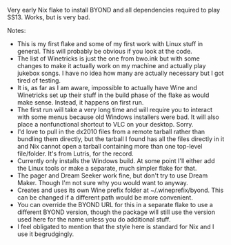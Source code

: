 Very early Nix flake to install BYOND and all dependencies required to play SS13. Works, but is very bad.

Notes:
* This is my first flake and some of my first work with Linux stuff in general. This will probably be obvious if you look at the code.
* The list of Winetricks is just the one from bwo.ink but with some changes to make it actually work on my machine and actually play jukebox songs. I have no idea how many are actually necessary but I got tired of testing.
* It is, as far as I am aware, impossible to actually have Wine and Winetricks set up their stuff in the build phase of the flake as would make sense. Instead, it happens on first run.
* The first run will take a very long time and will require you to interact with some menus because old Windows installers were bad. It will also place a nonfunctional shortcut to VLC on your desktop. Sorry.
* I'd love to pull in the dx2010 files from a remote tarball rather than bundling them directly, but the tarball I found has all the files directly in it and Nix cannot open a tarball containing more than one top-level file/folder. It's from Lutris, for the record.
* Currently only installs the Windows build. At some point I'll either add the Linux tools or make a separate, much simpler flake for that.
* The pager and Dream Seeker work fine, but don't try to use Dream Maker. Though I'm not sure why you would want to anyway.
* Creates and uses its own Wine prefix folder at ~/.wineprefix/byond. This can be changed if a different path would be more convenient.
* You can override the BYOND URL for this in a separate flake to use a different BYOND version, though the package will still use the version used here for the name unless you do additional stuff.
* I feel obligated to mention that the style here is standard for Nix and I use it begrudgingly.